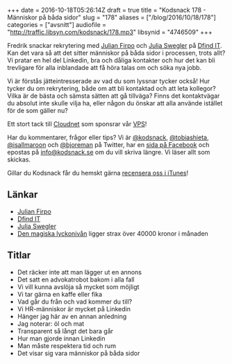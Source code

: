 +++
date = 2016-10-18T05:26:14Z
draft = true
title = "Kodsnack 178 - Människor på båda sidor"
slug = "178"
aliases = ["/blog/2016/10/18/178"]
categories = ["avsnitt"]
audiofile = "http://traffic.libsyn.com/kodsnack/178.mp3"
libsynid = "4746509"
+++

Fredrik snackar rekrytering med [Julian Firpo](https://twitter.com/@julianfirpo) och [Julia Swegler](https://www.linkedin.com/in/julia-swegler-632918b0) på [Dfind IT](https://www.dfind.se/it/). Kan det vara så att det sitter människor på båda sidor i processen, trots allt? Vi pratar en hel del Linkedin, bra och dåliga kontakter och hur det kan bli trevligare för alla inblandade att få höra talas om och söka nya jobb.

Vi är förstås jätteintresserade av vad du som lyssnar tycker också! Hur tycker du om rekrytering, både om att bli kontaktad och att leta kollegor? Vilka är de bästa och sämsta sätten att gå tillväga? Finns det kontaktvägar du absolut inte skulle vilja ha, eller någon du önskar att alla använde istället för de som gäller nu?

Ett stort tack till [Cloudnet](http://www.cloudnet.se) som sponsrar vår [VPS](http://en.wikipedia.org/wiki/Virtual_private_server)!

Har du kommentarer, frågor eller tips? Vi är [@kodsnack](https://www.twitter.com/kodsnack), [@tobiashieta](https://www.twitter.com/tobiashieta), [@isallmaroon](https://www.twitter.com/isallmaroon) och [@bjoreman](https://www.twitter.com/bjoreman) på Twitter, har en [sida på Facebook](https://www.facebook.com/kodsnack) och epostas på [info@kodsnack.se](mailto:info@kodsnack.se) om du vill skriva längre. Vi läser allt som skickas.

Gillar du Kodsnack får du hemskt gärna [recensera oss i iTunes](http://itunes.apple.com/se/podcast/kodsnack/id561631498?l=en)!

## Länkar ##
* [Julian Firpo](https://twitter.com/@julianfirpo)
* [Dfind IT](https://www.dfind.se/it/)
* [Julia Swegler](https://www.linkedin.com/in/julia-swegler-632918b0)
* [Den magiska lyckonivån](http://www.aftonbladet.se/nyheter/article13197962.ab) ligger strax över 40000 kronor i månaden

## Titlar ##
* Det räcker inte att man lägger ut en annons	
* Det satt en advokatrobot bakom i alla fall
* Vi vill kunna avslöja så mycket som möjligt
* Vi tar gärna en kaffe eller fika
* Vad går du från och vad kommer du till?
* Vi HR-människor är mycket på Linkedin
* Hänger jag här av en annan anledning
* Jag noterar: öl och mat
* Transparent så långt det bara går
* Hur man gjorde innan Linkedin
* Man måste respektera tid och rum
* Det visar sig vara människor på båda sidor